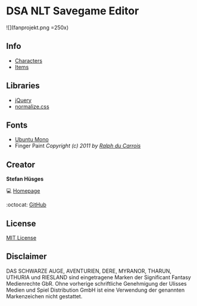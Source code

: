 DSA NLT Savegame Editor
=======================

![](fanprojekt.png =250x)

## Info

* [Characters][3]
* [Items][4]

## Libraries
* [jQuery][5]
* [normalize.css][6]

## Fonts

* [Ubuntu Mono][7]
* Finger Paint _Copyright (c) 2011 by [Ralph du Carrois][8]_

## Creator

**Stefan Hüsges**

:computer: [Homepage][1]

:octocat: [GitHub][2]

## License

[MIT License](LICENSE)

## Disclaimer

DAS SCHWARZE AUGE, AVENTURIEN, DERE, MYRANOR, THARUN, UTHURIA und RIESLAND sind eingetragene Marken der Significant Fantasy Medienrechte GbR. Ohne vorherige schriftliche Genehmigung der Ulisses Medien und Spiel Distribution GmbH ist eine Verwendung der genannten Markenzeichen nicht gestattet.

[1]: http://www.mpcx.net
[2]: https://github.com/tronsha
[3]: http://nlt-hilfe.crystals-dsa-foren.de/page.php?25
[4]: http://nlt-hilfe.crystals-dsa-foren.de/page.php?24
[5]: http://jquery.com/
[6]: http://necolas.github.io/normalize.css/
[7]: http://font.ubuntu.com/
[8]: http://www.carrois.com/
